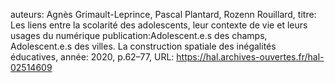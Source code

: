 auteurs: Agnès Grimault-Leprince, Pascal Plantard, Rozenn Rouillard, 
titre: Les liens entre la scolarité des adolescents, leur contexte de vie et leurs usages du numérique
publication:Adolescent.e.s des champs, Adolescent.e.s des villes. La construction spatiale des inégalités éducatives, 
année: 2020, 
p.62–77,
URL: https://hal.archives-ouvertes.fr/hal-02514609

